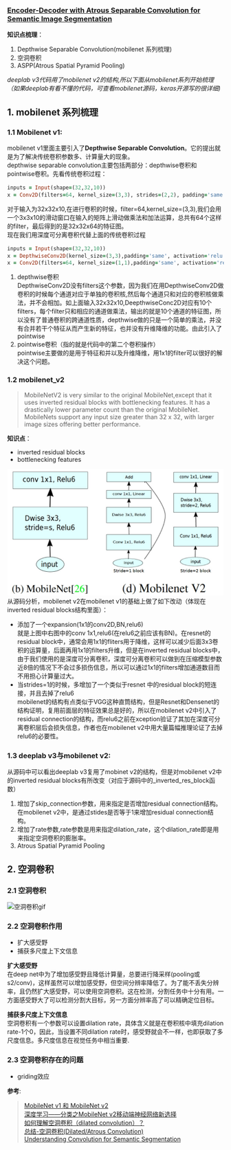 ### [Encoder-Decoder with Atrous Separable Convolution for Semantic Image Segmentation](https://arxiv.org/abs/1802.02611)
**知识点梳理**：

1. Depthwise Separable Convolution(mobilenet 系列梳理) 
2. 空洞卷积
3. ASPP(Atrous Spatial Pyramid Pooling)

*deeplab v3代码用了mobilenet v2的结构,所以下面从mobilenet系列开始梳理（如果deeplab有看不懂的代码，可查看mobilenet源码，keras开源写的很详细)* 

## 1. mobilenet 系列梳理  

### 1.1 Mobilenet v1:   
  mobilenet v1里面主要引入了**Depthwise Separable Convolution**。它的提出就是为了解决传统卷积参数多、计算量大的现象。    
depthwise separable convolution主要包括两部分：depthwise卷积和pointwise卷积。先看传统卷积过程：  
```ruby
inputs = Input(shape=(32,32,10))
x = Conv2D(filters=64, kernel_size=(3,3), strides=(2,2), padding='same', activation='relu')(inputs)
```
对于输入为32x32x10,在进行卷积的时候，filter=64,kernel_size=(3,3),我们会用一个3x3x10的滑动窗口在输入的矩阵上滑动做乘法和加法运算，总共有64个这样的filter，最后得到的是32x32x64的特征图。  
现在我们用深度可分离卷积代替上面的传统卷积过程 
```ruby
inputs = Input(shape=(32,32,10))
x = DepthwiseConv2D(kernel_size=(3,3),padding='same', activation='relu', name = 'm_dc_2')(x)    
x = Conv2D(filters=64, kernel_size=(1,1),padding='same', activation='relu', name = 'm_pc_2')(x)
```
1. depthwise卷积   
DepthwiseConv2D没有filters这个参数，因为我们在用DepthwiseConv2D做卷积的时候每个通道对应于单独的卷积核,然后每个通道只和对应的卷积核做乘法，并不会相加。如上面输入32x32x10,DeepthwiseConc2D对应有10个filters，每个filter只和相应的通道做乘法，输出的就是10个通道的特征图，所以没有了普通卷积的跨通道性质，depthwise做的只是一个简单的乘法，并没有合并若干个特征从而产生新的特征，也并没有升维降维的功能。由此引入了pointwise  
2. pointwise卷积（指的就是代码中的第二个卷积操作）    
 pointwise主要做的是用于特征和并以及升维降维，用1x1的filter可以很好的解决这个问题。
    
### 1.2 mobilenet_v2
   > MobileNetV2 is very similar to the original MobileNet,except that it uses inverted residual blocks with bottlenecking features. It has a drastically lower parameter count than the original MobileNet. MobileNets support any input size greater than 32 x 32, with larger image sizes offering better performance.

**知识点**：
  - inverted residual blocks
  - bottlenecking features
  
  ![mobilenet v1 and mobilenet v2 structures](https://github.com/FanShuixing/test/blob/master/1/a.jpg)
从源码分析，mobilenet v2在mobilenet v1的基础上做了如下改动（体现在inverted residual blocks结构里面）：
- 添加了一个expansion(1x1的conv2D,BN,relu6)   
  就是上图中右图中的conv 1x1,relu6(在relu6之前应该有BN)。在resnet的residual block中，通常会用1x1的fliters用于降维，这样可以减少后面3x3卷积的运算量，后面再用1x1的filters升维，但是在inverted residual blocks中，由于我们使用的是深度可分离卷积，深度可分离卷积可以做到在压缩模型参数近8倍的情况下不会过多损伤信息，所以可以通过1x1的filters增加通道数目而不用担心计算量过大。
- 当strides=1的时候，多增加了一个类似于resnet 中的residual block的短连接，并且去掉了relu6   
  mobilenet的结构有点类似于VGG这种直筒结构，但是Resnet和Densenet的结构证明，复用前面层的特征效果总是好的，所以在mobilenet v2中引入了residual connection的结构，而relu6之前在xception验证了其加在深度可分离卷积层后会损失信息，作者也在mobilenet v2中用大量篇幅推理论证了去掉relu6的必要性。

### 1.3 deeplab v3与mobilenet v2:
从源码中可以看出deeplab v3复用了mobinet v2的结构，但是对mobilenet v2中的inverted residual blocks有所改变（对应于源码中的_inverted_res_block函数）
 1. 增加了skip_connection参数，用来指定是否增加residual connection结构。在mobilenet v2中，是通过stides是否等于1来增加residual connection结构。
 2. 增加了rate参数,rate参数是用来指定dilation_rate，这个dilation_rate即是用来指定空洞卷积的膨胀率。
 3. Atrous Spatial Pyramid Pooling
 
 ## 2. 空洞卷积  

 ### 2.1 空洞卷积
  ![空洞卷积gif](https://github.com/vdumoulin/conv_arithmetic/blob/master/gif/dilation.gif)
 ### 2.2 空洞卷积作用
 - 扩大感受野
 - 捕获多尺度上下文信息
 
 **扩大感受野**  
 在deep net中为了增加感受野且降低计算量，总要进行降采样(pooling或s2/conv)，这样虽然可以增加感受野，但空间分辨率降低了。为了能不丢失分辨率，且仍然扩大感受野，可以使用空洞卷积。这在检测，分割任务中十分有用。一方面感受野大了可以检测分割大目标，另一方面分辨率高了可以精确定位目标。
 
 **捕获多尺度上下文信息**   
 空洞卷积有一个参数可以设置dilation rate，具体含义就是在卷积核中填充dilation rate-1个0，因此，当设置不同dilation rate时，感受野就会不一样，也即获取了多尺度信息。多尺度信息在视觉任务中相当重要.   
 ### 2.3 空洞卷积存在的问题  
 - griding效应  
 
 
**参考**:
> [MobileNet v1 和 MobileNet v2](https://zhuanlan.zhihu.com/p/50045821)  
> [深度学习——分类之MobileNet v2移动端神经网络新选择](https://zhuanlan.zhihu.com/p/33169767)  
> [如何理解空洞卷积（dilated convolution）？](https://www.zhihu.com/question/54149221)    
> [总结-空洞卷积(Dilated/Atrous Convolution)](https://zhuanlan.zhihu.com/p/50369448)  
> [Understanding Convolution for Semantic Segmentation](https://arxiv.org/abs/1702.08502)
